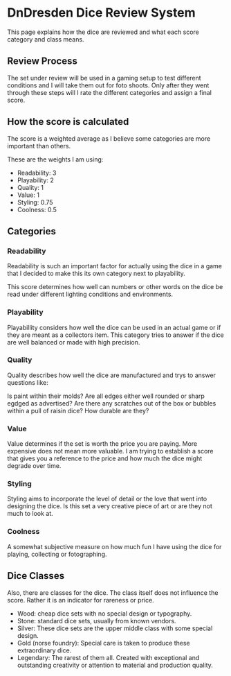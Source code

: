 # DnDresden Dice Review System

This page explains how the dice are reviewed and what each score category and class means.

## Review Process

The set under review will be used in a gaming setup to test different conditions and I will take them out for foto shoots. Only after they went through these steps will I rate the different categories and assign a final score.

## How the score is calculated

The score is a weighted average as I believe some categories are more important than others.

These are the weights I am using:

- Readability: 3
- Playability: 2
- Quality: 1
- Value: 1
- Styling: 0.75
- Coolness: 0.5

## Categories

### Readability

Readability is such an important factor for actually using the dice in a game that I decided to make this its own category next to playability.

This score determines how well can numbers or other words on the dice be read under different lighting conditions and environments.

### Playability

Playabillity considers how well the dice can be used in an actual game or if they are meant as a collectors item. This category tries to answer if the dice are well balanced or made with high precision.

### Quality

Quality describes how well the dice are manufactured and trys to answer questions like:

Is paint within their molds?
Are all edges either well rounded or sharp egdged as advertised?
Are there any scratches out of the box or bubbles within a pull of raisin dice?
How durable are they?

### Value

Value determines if the set is worth the price you are paying. More expensive does not mean more valuable. I am trying to establish a score that gives you a reference to the price and how much the dice might degrade over time.

### Styling

Styling aims to incorporate the level of detail or the love that went into designing the dice. Is this set a very creative piece of art or are they not much to look at.

### Coolness

A somewhat subjective measure on how much fun I have using the dice for playing, collecting or fotographing.

## Dice Classes

Also, there are classes for the dice. The class itself does not influence the score. Rather it is an indicator for rareness or price.

- Wood: cheap dice sets with no special design or typography.
- Stone: standard dice sets, usually from known vendors.
- Silver: These dice sets are the upper middle class with some special design.
- Gold (norse foundry): Special care is taken to produce these extraordinary dice.
- Legendary: The rarest of them all. Created with exceptional and outstanding creativity or attention to material and production quality.

